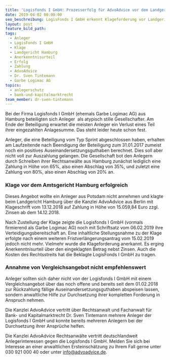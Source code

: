 ```yaml
---
title: 'Logisfonds I GmbH: Prozesserfolg für AdvoAdvice vor dem Landgericht Hamburg'
date: 2019-04-02 00:00:00
seo_beschreibung: LogisFonds I GmbH erkennt Klageforderung vor Landgericht Hamburg an
layout: post
feature_bild_path:
tags:
  - Anleger
  - LogisFonds I GmbH
  - Klage
  - Landgericht Hamburg
  - Anerkenntnisurteil
  - Erfolg
  - Zahlung
  - AdvoAdvice
  - Dr. Sven Tintemann
  - Garbe Logimac AG
topics:
  - anlegerschutz
  - bank-und-kapitalmarktrecht
team_member: dr-sven-tintemann
---
```


Bei der Firma Logisfonds I GmbH (ehemals Garbe Logimac AG) aus Hamburg beteiligten sich Anleger&nbsp; als atypisch stille Gesellschafter. Am Ende der Beteiligung erwartet die meisten Anleger ein Verlust eines Teil ihrer eingezahlten Anlagesumme. Das steht leider heute schon fest.

Anleger, die eine Beteiligung vom Typ Sprint abgeschlossen haben, erhalten am Laufzeitende nach Beendigung der Beteiligung zum 31.01.2017 zumeist noch ein positives Auseinandersetzungsguthaben berechnet. Dies soll aber nicht voll zur Auszahlung gelangen. Die Gesellschaft bot den Anlegern durch Schreiben ihrer Rechtsanw&auml;lte aus Hamburg zun&auml;chst lediglich eine Zahlung in H&ouml;he von 65%, also einen Abschlag von 35%, und zuletzt eine Zahlung von 80%, also einen Abschlag von 20% an.

### Klage vor dem Amtsgericht Hamburg erfolgreich

Dieses Angebot wollte ein Anleger aus Potsdam nicht annehmen und klagte beim Landgericht Hamburg &uuml;ber die Kanzlei AdvoAdvice aus Berlin mit Klageschrift vom 13.12.2018 auf Zahlung in H&ouml;he von 15.059,84 Euro zzgl. Zinsen ab dem 14.12.2018.

Nach Zustellung der Klage zeigte die Logisfonds I GmbH (vormals firmierend als Garbe Logimac AG) noch mit Schriftsatz vom 06.02.2019 ihre Verteidigungsbereitschaft an. Eine inhaltliche Stellungsnahme zu der Klage erfolgte nach einem weiteren Fristverl&auml;ngerungsantrag vom 15.02.2019 jedoch nicht mehr. Vielmehr wurde die Klageforderung anerkannt. Es erging Anerkenntnisurteil &uuml;ber den eingeklagten Betrag nebst Zinsen. Auch die Kosten des Rechtsstreits hat die Beklagte LogisFonds I GmbH zu tragen.

### Annahme von Vergleichsangebot nicht empfehlenswert

Anleger sollten sich daher nicht von der Logisfonds I GmbH mit einem Vergleichsangebot &uuml;ber das noch offene und bereits seit dem 01.02.2018 zur R&uuml;ckzahlung f&auml;llige Auseinandersetzungsguthaben abspeisen lassen, sondern anwaltliche Hilfe zur Durchsetzung ihrer kompletten Forderung in Anspruch nehmen.

Die Kanzlei AdvoAdvice vertritt &uuml;ber Rechtsanwalt und Fachanwalt f&uuml;r Bank- und Kapitalmarktrecht Dr. Sven Tintemann mehrere Anleger der Logisfonds I GmbH und konnte bereits mehreren Anlegern bei der Durchsetzung ihrer Anspr&uuml;che helfen.

Die Kanzlei AdvoAdvice Rechtsanw&auml;lte vertritt deutschlandweit Anlegerinteressen gegen die Logisfonds I GmbH. Melden Sie sich bei Interesse an einer anwaltlichen Ersteinsch&auml;tzung zu Ihrem Fall gerne unter 030 921 000 40 oder unter info@advoadvice.de.